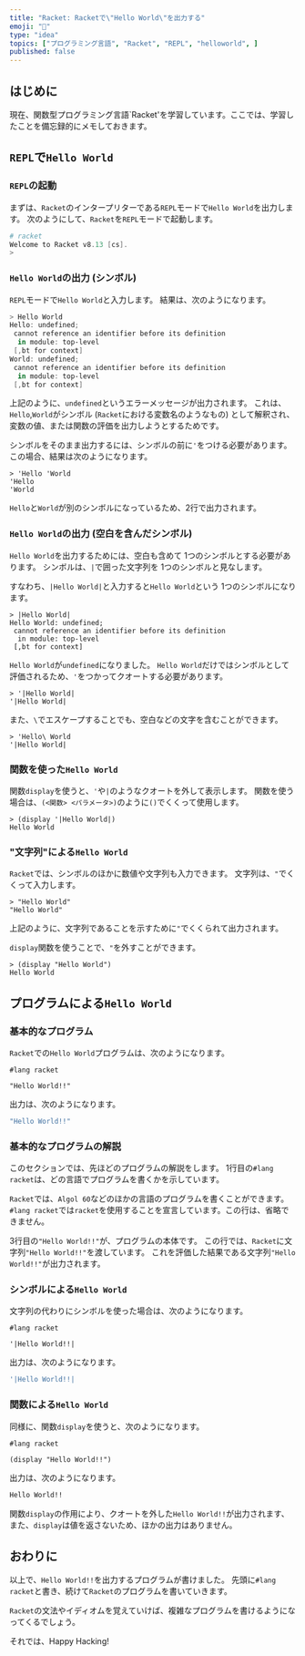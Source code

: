```yaml
---
title: "Racket: Racketで\"Hello World\"を出力する"
emoji: "🎾"
type: "idea"
topics: ["プログラミング言語", "Racket", "REPL", "helloworld", ]
published: false
---
```


## はじめに

現在、関数型プログラミング言語`Racket'を学習しています。ここでは、学習したことを備忘録的にメモしておきます。

## `REPL`で`Hello World`

### `REPL`の起動

まずは、`Racket`のインタープリターである`REPL`モードで`Hello World`を出力します。
次のようにして、`Racket`を`REPL`モードで起動します。

```powershell
# racket
Welcome to Racket v8.13 [cs].
>

```

### `Hello World`の出力 (シンボル)

`REPL`モードで`Hello World`と入力します。
結果は、次のようになります。

```powershell
> Hello World
Hello: undefined;
 cannot reference an identifier before its definition
  in module: top-level
 [,bt for context]
World: undefined;
 cannot reference an identifier before its definition
  in module: top-level
 [,bt for context]

```

上記のように、`undefined`というエラーメッセージが出力されます。
これは、`Hello`,`World`がシンボル (`Racket`における変数名のようなもの) として解釈され、変数の値、または関数の評価を出力しようとするためです。

シンボルをそのまま出力するには、シンボルの前に`'`をつける必要があります。
この場合、結果は次のようになります。

```racket
> 'Hello 'World
'Hello
'World

```

`Hello`と`World`が別のシンボルになっているため、2行で出力されます。

### `Hello World`の出力 (空白を含んだシンボル)

`Hello World`を出力するためには、空白も含めて 1つのシンボルとする必要があります。
シンボルは、`|`で囲った文字列を 1つのシンボルと見なします。

すなわち、`|Hello World|`と入力すると`Hello World`という 1つのシンボルになります。

```racket
> |Hello World|
Hello World: undefined;
 cannot reference an identifier before its definition
  in module: top-level
 [,bt for context]

```

`Hello World`が`undefined`になりました。
`Hello World`だけではシンボルとして評価されるため、`'`をつかってクオートする必要があります。

```racket
> '|Hello World|
'|Hello World|

```

また、`\`でエスケープすることでも、空白などの文字を含むことができます。

```racket
> 'Hello\ World
'|Hello World|

```

### 関数を使った`Hello World`

関数`display`を使うと、`'`や`|`のようなクオートを外して表示します。
関数を使う場合は、`(<関数> <パラメータ>)`のように`()`でくくって使用します。

```racket
> (display '|Hello World|)
Hello World

```

### "文字列"による`Hello World`

`Racket`では、シンボルのほかに数値や文字列も入力できます。
文字列は、`"`でくくって入力します。

```racket
> "Hello World"
"Hello World"

```

上記のように、文字列であることを示すために`"`でくくられて出力されます。

`display`関数を使うことで、`"`を外すことができます。

```racket
> (display "Hello World")
Hello World

```

## プログラムによる`Hello World`

### 基本的なプログラム

`Racket`での`Hello World`プログラムは、次のようになります。

```racket: helloworld.rkt
#lang racket

"Hello World!!"

```

出力は、次のようになります。

```bash
"Hello World!!"

```

### 基本的なプログラムの解説

このセクションでは、先ほどのプログラムの解説をします。
1行目の`#lang racket`は、どの言語でプログラムを書くかを示しています。

`Racket`では、`Algol 60`などのほかの言語のプログラムを書くことができます。
`#lang racket`では`racket`を使用することを宣言しています。この行は、省略できません。

3行目の`"Hello World!!"`が、プログラムの本体です。
この行では、`Racket`に文字列`"Hello World!!"`を渡しています。
これを評価した結果である文字列`"Hello World!!"`が出力されます。

### シンボルによる`Hello World`

文字列の代わりにシンボルを使った場合は、次のようになります。

```racket: helloworld.rkt
#lang racket

'|Hello World!!|

```

出力は、次のようになります。

```bash
'|Hello World!!|

```

### 関数による`Hello World`

同様に、関数`display`を使うと、次のようになります。

```racket: helloworld.rkt
#lang racket

(display "Hello World!!")

```

出力は、次のようになります。

```bash
Hello World!!

```

関数`display`の作用により、クオートを外した`Hello World!!`が出力されます、
また、`display`は値を返さないため、ほかの出力はありません。

## おわりに

以上で、`Hello World!!`を出力するプログラムが書けました。
先頭に`#lang racket`と書き、続けて`Racket`のプログラムを書いていきます。

`Racket`の文法やイディオムを覚えていけば、複雑なプログラムを書けるようになってくるでしょう。

それでは、Happy Hacking!
